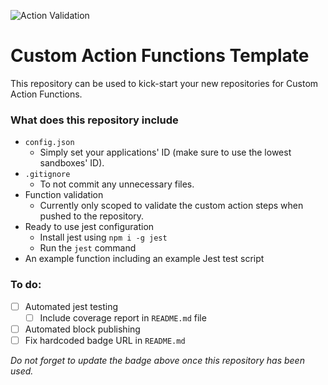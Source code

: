 ![Action Validation](https://github.com/betty-services/Custom-Action-Functions-Template/actions/workflows/main.yml/badge.svg?event=push)

# Custom Action Functions Template

This repository can be used to kick-start your new repositories for Custom Action Functions.

### What does this repository include

- `config.json`
  - Simply set your applications' ID (make sure to use the lowest sandboxes' ID).
- `.gitignore`
  - To not commit any unnecessary files.
- Function validation
  - Currently only scoped to validate the custom action steps when pushed to the repository.
- Ready to use jest configuration
  - Install jest using `npm i -g jest`
  - Run the `jest` command
- An example function including an example Jest test script

### To do:

- [ ] Automated jest testing
  - [ ] Include coverage report in `README.md` file
- [ ] Automated block publishing
- [ ] Fix hardcoded badge URL in `README.md`

_Do not forget to update the badge above once this repository has been used._
